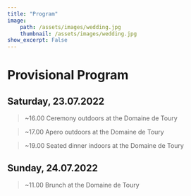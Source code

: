 ```yaml
---
title: "Program"
image:
    path: /assets/images/wedding.jpg
    thumbnail: /assets/images/wedding.jpg
show_excerpt: False
---
```

# Provisional Program

## Saturday, 23.07.2022

> ~16.00 Ceremony outdoors at the Domaine de Toury

> ~17.00 Apero outdoors at the Domaine de Toury

> ~19.00 Seated dinner indoors at the Domaine de Toury

## Sunday, 24.07.2022

> ~11.00 Brunch at the Domaine de Toury 